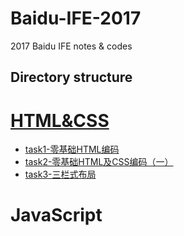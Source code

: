 # Baidu-IFE-2017

2017 Baidu IFE notes & codes

## Directory structure

# [HTML&CSS](https://github.com/zhongshanxian/Baidu-IFE-2017/tree/master/docs/posts/HTML%26CSS)

+ [task1-零基础HTML编码](https://zhongshanxian.github.io/task1-html/)
+ [task2-零基础HTML及CSS编码（一）](https://zhongshanxian.github.io/task2-html-css/)
+ [task3-三栏式布局](https://zhongshanxian.github.io/task3-three-columns/)

# JavaScript